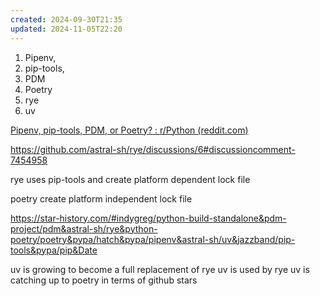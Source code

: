 ```yaml
---
created: 2024-09-30T21:35
updated: 2024-11-05T22:20
---
```


1. Pipenv, 
2. pip-tools, 
3. PDM
4. Poetry
5. rye
6. uv

[Pipenv, pip-tools, PDM, or Poetry? : r/Python (reddit.com)](https://www.reddit.com/r/Python/comments/16qz8mx/pipenv_piptools_pdm_or_poetry/)



https://github.com/astral-sh/rye/discussions/6#discussioncomment-7454958

rye uses pip-tools and create platform dependent lock file

poetry create platform independent lock file

https://star-history.com/#indygreg/python-build-standalone&pdm-project/pdm&astral-sh/rye&python-poetry/poetry&pypa/hatch&pypa/pipenv&astral-sh/uv&jazzband/pip-tools&pypa/pip&Date


uv is growing to become a full replacement of rye
uv is used by rye
uv is catching up to poetry in terms of github stars


